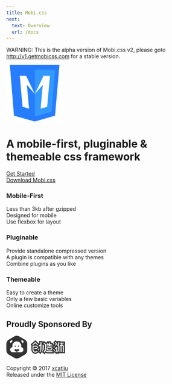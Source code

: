 ```yaml
---
title: Mobi.css
next:
  text: Overview
  url: /docs
---
```


<p class="site-warning text-center">
  WARNING: This is the alpha version of Mobi.css v2, please goto <a href="http://v1.getmobicss.com">http://v1.getmobicss.com</a> for a stable version.
</p>

<div class="container-fluid text-center">
  <img src="img/mobi-logo.png" class="top-gap-big" height="150" />
  <h1 class="site-text-plain top-gap-big">
    A mobile-first, pluginable & themeable css framework
  </h1>
  <div class="flex-center units-gap">
    <div class="unit-0">
      <a href="docs" class="btn btn-primary top-gap-big">Get Started</a>
    </div>
    <div class="unit-0">
      <a href="https://github.com/mobi-css/mobi.css/releases" class="btn top-gap-big">Download Mobi.css</a>
    </div>
  </div>
</div>

<div class="flex-center text-center">
  <div class="container-wider flex-center flex-wrap">
    <div class="unit unit-1-on-mobile">
      <h3 class="site-text-plain">Mobile-First</h3>
      <p>
        Less than 3kb after gzipped<br/>
        Designed for mobile<br/>
        Use flexbox for layout<br/>
      </p>
    </div>
    <div class="unit unit-1-on-mobile">
      <h3 class="site-text-plain">Pluginable</h3>
      <p>
        Provide standalone compressed version<br/>
        A plugin is compatible with any themes<br/>
        Combine plugins as you like
      </p>
    </div>
    <div class="unit unit-1-on-mobile">
      <h3 class="site-text-plain">Themeable</h3>
      <p>
        Easy to create a theme<br/>
        Only a few basic variables<br/>
        Online customize tools
      </p>
    </div>
  </div>
</div>

<div class="container-fluid text-center">
  <h2 class="site-text-plain text-small"><span class="text-muted">Proudly Sponsored By</span></h2>
  <a href="http://chuangzaoshi.com/" class="site-sponsor-link" target="_blank">
    <img src="img/chuangzaoshi.svg" class="top-gap" height="60" />
  </a>
</div>

<footer class="container-fluid text-center">
  <p class="text-muted text-small">
    Copyright &copy; 2017 <a href="https://github.com/xcatliu" class="text-muted">xcatliu</a><br/>
    Released under the <a href="https://opensource.org/licenses/MIT" class="text-muted">MIT License</a>
  </p>
</footer>
